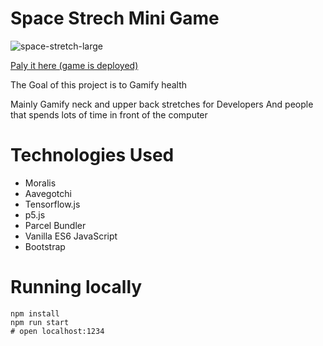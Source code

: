 # Space Strech Mini Game 

![space-stretch-large](https://user-images.githubusercontent.com/86926500/140053966-06c6d23c-55a7-4b1c-bb2a-e213f6c87863.gif)

[Paly it here (game is deployed)](https://coderdidit.com/space-stretch)

The Goal of this project is to Gamify health

Mainly Gamify neck and upper back stretches for Developers 
And people that spends lots of time in front of the computer

# Technologies Used
- Moralis
- Aavegotchi
- Tensorflow.js
- p5.js
- Parcel Bundler
- Vanilla ES6 JavaScript
- Bootstrap

# Running locally

```shel
npm install
npm run start
# open localhost:1234
```
